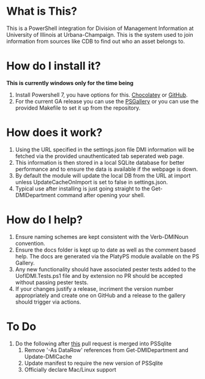 # What is This?
This is a PowerShell integration for Division of Management Information at University of Illinois at Urbana-Champaign. This is the system used to join information from sources like CDB to find out who an asset belongs to.

# How do I install it?
**This is currently windows only for the time being**
1) Install Powershell 7, you have options for this. [Chocolatey](https://chocolatey.org/packages/powershell-core) or [GitHub](https://github.com/PowerShell/PowerShell/releases).
2) For the current GA release you can use the [PSGallery](https://www.powershellgallery.com/packages/UofIDMI) or you can use the provided Makefile to set it up from the repository.

# How does it work?
1) Using the URL specified in the settings.json file DMI information will be fetched via the provided unauthenticated tab seperated web page.
2) This information is then stored in a local SQLite database for better performance and to ensure the data is available if the webpage is down.
3) By default the module will update the local DB from the URL at import unless UpdateCacheOnImport is set to false in settings.json.
4) Typical use after installing is just going straight to the Get-DMIDepartment command after opening your shell.

# How do I help?
1) Ensure naming schemes are kept consistent with the Verb-DMINoun convention.
2) Ensure the docs folder is kept up to date as well as the comment based help. The docs are generated via the PlatyPS module available on the PS Gallery.
3) Any new functionality should have associated pester tests added to the UofIDMI.Tests.ps1 file and by extension no PR should be accepted without passing pester tests.
4) If your changes justify a release, incriment the version number appropriately and create one on GitHub and a release to the gallery should trigger via actions.

# To Do
1) Do the following after [this](https://github.com/RamblingCookieMonster/PSSQLite/pull/26) pull request is merged into PSSqlite
   1) Remove '-As DataRow' references from Get-DMIDepartment and Update-DMICache
   2) Update manifest to require the new version of PSSqlite
   3) Officially declare Mac/Linux support